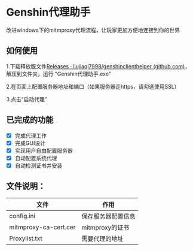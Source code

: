 # Genshin代理助手

改进windows下的mitmproxy代理流程，让玩家更加方便地连接到你的世界

## 如何使用

1.下载释放版文件[Releases · liujiaqi7998/genshinclienthelper (github.com)](https://github.com/liujiaqi7998/genshinclienthelper/releases)，解压到文件夹，运行 "Genshin代理助手.exe"

2.在页面上配置服务器地址和端口（如果服务器走https，请勾选使用SSL）

3.点击“启动代理”



## 已完成的功能

- [x] 完成代理工作
- [x] 完成GUI设计
- [x] 实现用户自由配置服务器
- [x] 自动配置系统代理
- [x] 自动检测证书并安装

## 文件说明：

| 文件                  | 作用               |
| --------------------- | ------------------ |
| config.ini            | 保存服务器配置信息 |
| mitmproxy-ca-cert.cer | mitmproxy的证书    |
| Proxylist.txt         | 需要代理的地址     |

